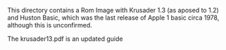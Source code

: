 This directory contains a Rom Image with Krusader 1.3 (as aposed to 1.2) and Huston Basic, which was the last release
of Apple 1 basic circa 1978, although this is unconfirmed.

The krusader13.pdf is an updated guide
